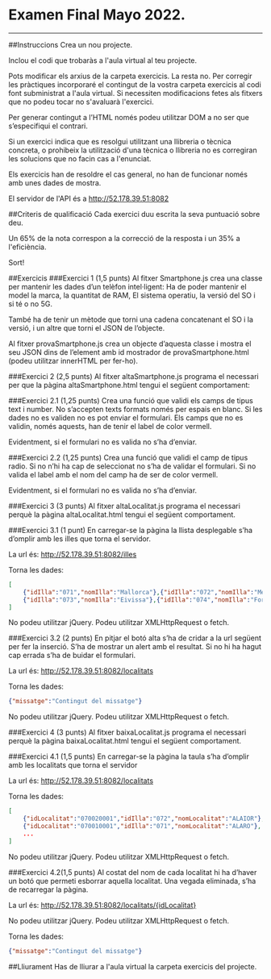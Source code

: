 # Examen Final Mayo 2022.
----

##Instruccions
Crea un nou projecte.

Inclou el codi que trobaràs a l'aula virtual al teu projecte.

Pots modificar els arxius de la carpeta exercicis. La resta no. Per corregir les pràctiques incorporaré el contingut de la vostra carpeta exercicis al codi font subministrat a l'aula virtual. Si necessiten modificacions fetes als fitxers que no podeu tocar no s'avaluarà l'exercici.

Per generar contingut a l’HTML només podeu utilitzar DOM a no ser que s’especifiqui el contrari.

Si un exercici indica que es resolgui utilitzant una llibreria o tècnica concreta, o prohibeix la utilització d'una tècnica o llibreria no es corregiran les solucions que no facin cas a l'enunciat.

Els exercicis han de resoldre el cas general, no han de funcionar només amb unes dades de mostra.

El servidor de l'API és a http://52.178.39.51:8082

##Criteris de qualificació
Cada exercici duu escrita la seva puntuació sobre deu.

Un 65% de la nota correspon a la correcció de la resposta i un 35% a l'eficiència.

Sort!

##Exercicis
###Exercici 1 (1,5 punts)
Al fitxer Smartphone.js crea una classe per mantenir les dades d’un telèfon intel·ligent: Ha de poder mantenir el model la marca, la quantitat de RAM, El sistema operatiu, la versió del SO i si té o no 5G.

També ha de tenir un mètode que torni una cadena concatenant el SO i la versió, i un altre que torni el JSON de l’objecte.

Al fitxer provaSmartphone.js crea un objecte d’aquesta classe i mostra el seu JSON dins de l’element amb id mostrador de provaSmartphone.html (podeu utilitzar innerHTML per fer-ho).

###Exercici 2 (2,5 punts)
Al fitxer altaSmartphone.js programa el necessari per que la pàgina altaSmartphone.html tengui el següent comportament:

###Exercici 2.1 (1,25 punts)
Crea una funció que validi els camps de tipus text i number. No s’accepten texts formats només per espais en blanc. Si les dades no es validen no es pot enviar el formulari. Els camps que no es validin, només aquests, han de tenir el label de color vermell.

Evidentment, si el formulari no es valida no s’ha d’enviar.

###Exercici 2.2 (1,25 punts)
Crea una funció que validi el camp de tipus radio. Si no n’hi ha cap de seleccionat no s’ha de validar el formulari. Si no valida el label amb el nom del camp ha de ser de color vermell.

Evidentment, si el formulari no es valida no s’ha d’enviar.

###Exercici 3 (3 punts)
Al fitxer altaLocalitat.js programa el necessari perquè la pàgina altaLocalitat.html tengui el següent comportament.

###Exercici 3.1 (1 punt)
En carregar-se la pàgina la llista desplegable s’ha d’omplir amb les illes que torna el servidor.

La url és: http://52.178.39.51:8082/illes

Torna les dades:

``` JSON
[
    {"idIlla":"071","nomIlla":"Mallorca"},{"idIlla":"072","nomIlla":"Menorca"},
    {"idIlla":"073","nomIlla":"Eivissa"},{"idIlla":"074","nomIlla":"Formentera"}
]
```

No podeu utilitzar jQuery. Podeu utilitzar XMLHttpRequest o fetch.

###Exercici 3.2 (2 punts)
En pitjar el botó alta s’ha de cridar a la url següent per fer la inserció. S’ha de mostrar un alert amb el resultat. Si no hi ha hagut cap errada s’ha de buidar el formulari.

La url és: http://52.178.39.51:8082/localitats

Torna les dades:

```JSON
{"missatge":"Contingut del missatge"}
```

No podeu utilitzar jQuery. Podeu utilitzar XMLHttpRequest o fetch.

###Exercici 4 (3 punts)
Al fitxer baixaLocalitat.js programa el necessari perquè la pàgina baixaLocalitat.html tengui el següent comportament.

###Exercici 4.1 (1,5 punts)
En carregar-se la pàgina la taula s’ha d’omplir amb les localitats que torna el servidor

La url és: http://52.178.39.51:8082/localitats

Torna les dades:

``` JSON
[
    {"idLocalitat":"070020001","idIlla":"072","nomLocalitat":"ALAIOR"},
    {"idLocalitat":"070010001","idIlla":"071","nomLocalitat":"ALARO"}, 
    ...
]
```
No podeu utilitzar jQuery. Podeu utilitzar XMLHttpRequest o fetch.

###Exercici 4.2(1,5 punts)
Al costat del nom de cada localitat hi ha d’haver un botó que permeti esborrar aquella localitat. Una vegada eliminada, s’ha de recarregar la pàgina.

La url és: http://52.178.39.51:8082/localitats/{idLocalitat}

No podeu utilitzar jQuery. Podeu utilitzar XMLHttpRequest o fetch.

Torna les dades:
``` JSON
{"missatge":"Contingut del missatge"}
```

##Lliurament
Has de lliurar a l'aula virtual la carpeta exercicis del projecte.